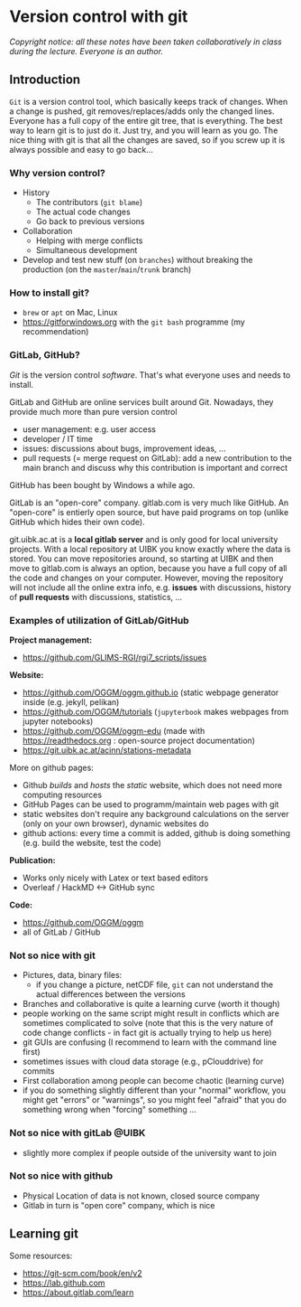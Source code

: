 # Version control with git

*Copyright notice: all these notes have been taken collaboratively in class during the lecture. Everyone is an author.*

## Introduction


`Git` is a version control tool, which basically keeps track of changes. When a change is pushed, git removes/replaces/adds only the changed lines. Everyone has a full copy of the entire git tree, that is everything. The best way to learn git is to just do it. Just try, and you will learn as you go. The nice thing with git is that all the changes are saved, so if you screw up it is always possible and easy to go back...

### Why version control?

 - History
   - The contributors (`git blame`)
   - The actual code changes
   - Go back to previous versions
 - Collaboration
     - Helping with merge conflicts
     - Simultaneous development
 - Develop and test new stuff (on `branches`) without breaking the production (on the `master`/`main`/`trunk` branch)

### How to install git?

- `brew` or `apt` on Mac, Linux
- https://gitforwindows.org with the `git bash` programme (my recommendation)


### GitLab, GitHub?

*Git* is the version control *software*. That's what everyone uses and needs to install. 

GitLab and GitHub are online services built around Git. Nowadays, they provide much more than pure version control
- user management: e.g. user access
- developer / IT time
- issues: discussions about bugs, improvement ideas, ...
- pull requests (= merge request on GitLab): add  a new contribution to the main branch and discuss why this contribution is important and correct

GitHub has been bought by Windows a while ago.

GitLab is an "open-core" company. gitlab.com is very much like GitHub. An "open-core" is entierly open source, but have paid programs on top (unlike GitHub which hides their own code).

git.uibk.ac.at is a **local gitlab server** and is only good for local university projects. With a local repository at UIBK you know exactly where the data is stored. You can move repositories around, so starting at UIBK and then move to gitlab.com is always an option, because you have a full copy of all the code and changes on your computer. However, moving the repository will not include all the online extra info, e.g. **issues** with discussions, history of **pull requests** with discussions, statistics, ...

### Examples of utilization of GitLab/GitHub

**Project management:**
- https://github.com/GLIMS-RGI/rgi7_scripts/issues

**Website:**
- https://github.com/OGGM/oggm.github.io (static webpage generator inside (e.g. jekyll, pelikan)
- https://github.com/OGGM/tutorials (`jupyterbook` makes webpages from jupyter notebooks)
- https://github.com/OGGM/oggm-edu (made with https://readthedocs.org : open-source project documentation)
- https://git.uibk.ac.at/acinn/stations-metadata

More on github pages:
- Github *builds* and *hosts* the *static* website, which does not need more computing resources
- GitHub Pages can be used to programm/maintain web pages with git
- static websites don't require any background calculations on the server (only on your own browser), dynamic websites do
- github actions: every time a commit is added, github is doing something (e.g. build the website, test the code) 

**Publication:**
- Works only nicely with Latex or text based editors
- Overleaf / HackMD <-> GitHub sync 

**Code:**
- https://github.com/OGGM/oggm
- all of GitLab / GitHub

### Not so nice with git

- Pictures, data, binary files:
    - if you change a picture, netCDF file, `git` can not understand the actual differences between the versions
- Branches and collaborative is quite a learning curve (worth it though)
- people working on the same script might result in conflicts which are sometimes complicated to solve (note that this is the very nature of code change conflicts - in fact git is actually trying to help us here)
- git GUIs are confusing (I recommend to learn with the command line first)
- sometimes issues with cloud data storage (e.g., pClouddrive) for commits
- First collaboration among people can become chaotic (learning curve)
- if you do something slightly different than your "normal" workflow, you might get "errors" or "warnings", so you might feel "afraid" that you do something wrong when "forcing" something ... 

### Not so nice with gitLab @UIBK

- slightly more complex if people outside of the university want to join

### Not so nice with github

- Physical Location of data is not known, closed source company
- Gitlab in turn is "open core" company, which is nice


## Learning git

Some resources:
- https://git-scm.com/book/en/v2 
- https://lab.github.com 
- https://about.gitlab.com/learn
